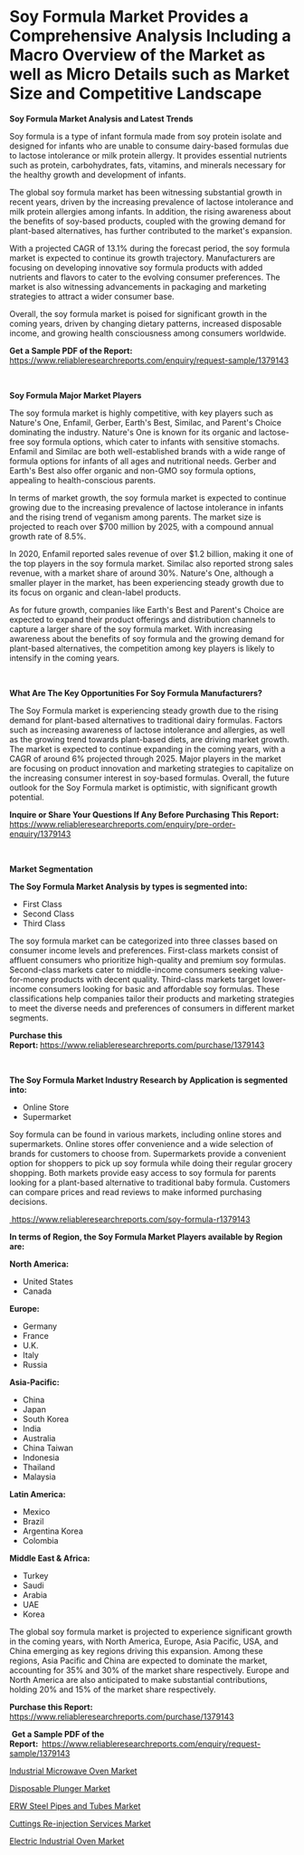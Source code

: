 <p><h1>Soy Formula Market Provides a Comprehensive Analysis Including a Macro Overview of the Market as well as Micro Details such as Market Size and Competitive Landscape</h1></p><p><strong>Soy Formula Market Analysis and Latest Trends</strong></p>
<p><p>Soy formula is a type of infant formula made from soy protein isolate and designed for infants who are unable to consume dairy-based formulas due to lactose intolerance or milk protein allergy. It provides essential nutrients such as protein, carbohydrates, fats, vitamins, and minerals necessary for the healthy growth and development of infants.</p><p>The global soy formula market has been witnessing substantial growth in recent years, driven by the increasing prevalence of lactose intolerance and milk protein allergies among infants. In addition, the rising awareness about the benefits of soy-based products, coupled with the growing demand for plant-based alternatives, has further contributed to the market's expansion.</p><p>With a projected CAGR of 13.1% during the forecast period, the soy formula market is expected to continue its growth trajectory. Manufacturers are focusing on developing innovative soy formula products with added nutrients and flavors to cater to the evolving consumer preferences. The market is also witnessing advancements in packaging and marketing strategies to attract a wider consumer base.</p><p>Overall, the soy formula market is poised for significant growth in the coming years, driven by changing dietary patterns, increased disposable income, and growing health consciousness among consumers worldwide.</p></p>
<p><strong>Get a Sample PDF of the Report:&nbsp;</strong> <a href="https://www.reliableresearchreports.com/enquiry/request-sample/1379143">https://www.reliableresearchreports.com/enquiry/request-sample/1379143</a></p>
<p>&nbsp;</p>
<p><strong>Soy Formula Major Market Players</strong></p>
<p><p>The soy formula market is highly competitive, with key players such as Nature's One, Enfamil, Gerber, Earth's Best, Similac, and Parent's Choice dominating the industry. Nature's One is known for its organic and lactose-free soy formula options, which cater to infants with sensitive stomachs. Enfamil and Similac are both well-established brands with a wide range of formula options for infants of all ages and nutritional needs. Gerber and Earth's Best also offer organic and non-GMO soy formula options, appealing to health-conscious parents.</p><p>In terms of market growth, the soy formula market is expected to continue growing due to the increasing prevalence of lactose intolerance in infants and the rising trend of veganism among parents. The market size is projected to reach over $700 million by 2025, with a compound annual growth rate of 8.5%.</p><p>In 2020, Enfamil reported sales revenue of over $1.2 billion, making it one of the top players in the soy formula market. Similac also reported strong sales revenue, with a market share of around 30%. Nature's One, although a smaller player in the market, has been experiencing steady growth due to its focus on organic and clean-label products.</p><p>As for future growth, companies like Earth's Best and Parent's Choice are expected to expand their product offerings and distribution channels to capture a larger share of the soy formula market. With increasing awareness about the benefits of soy formula and the growing demand for plant-based alternatives, the competition among key players is likely to intensify in the coming years.</p></p>
<p>&nbsp;</p>
<p><strong>What Are The Key Opportunities For Soy Formula Manufacturers?</strong></p>
<p><p>The Soy Formula market is experiencing steady growth due to the rising demand for plant-based alternatives to traditional dairy formulas. Factors such as increasing awareness of lactose intolerance and allergies, as well as the growing trend towards plant-based diets, are driving market growth. The market is expected to continue expanding in the coming years, with a CAGR of around 6% projected through 2025. Major players in the market are focusing on product innovation and marketing strategies to capitalize on the increasing consumer interest in soy-based formulas. Overall, the future outlook for the Soy Formula market is optimistic, with significant growth potential.</p></p>
<p><strong>Inquire or Share Your Questions If Any Before Purchasing This Report:</strong> <a href="https://www.reliableresearchreports.com/enquiry/pre-order-enquiry/1379143">https://www.reliableresearchreports.com/enquiry/pre-order-enquiry/1379143</a></p>
<p>&nbsp;</p>
<p><strong>Market Segmentation</strong></p>
<p><strong>The Soy Formula Market Analysis by types is segmented into:</strong></p>
<p><ul><li>First Class</li><li>Second Class</li><li>Third Class</li></ul></p>
<p><p>The soy formula market can be categorized into three classes based on consumer income levels and preferences. First-class markets consist of affluent consumers who prioritize high-quality and premium soy formulas. Second-class markets cater to middle-income consumers seeking value-for-money products with decent quality. Third-class markets target lower-income consumers looking for basic and affordable soy formulas. These classifications help companies tailor their products and marketing strategies to meet the diverse needs and preferences of consumers in different market segments.</p></p>
<p><strong>Purchase this Report:&nbsp;</strong><a href="https://www.reliableresearchreports.com/purchase/1379143">https://www.reliableresearchreports.com/purchase/1379143</a></p>
<p>&nbsp;</p>
<p><strong>The Soy Formula Market Industry Research by Application is segmented into:</strong></p>
<p><ul><li>Online Store</li><li>Supermarket</li></ul></p>
<p><p>Soy formula can be found in various markets, including online stores and supermarkets. Online stores offer convenience and a wide selection of brands for customers to choose from. Supermarkets provide a convenient option for shoppers to pick up soy formula while doing their regular grocery shopping. Both markets provide easy access to soy formula for parents looking for a plant-based alternative to traditional baby formula. Customers can compare prices and read reviews to make informed purchasing decisions.</p></p>
<p><a href="https://www.reliableresearchreports.com/soy-formula-r1379143">&nbsp;https://www.reliableresearchreports.com/soy-formula-r1379143</a></p>
<p><strong>In terms of Region, the Soy Formula Market Players available by Region are:</strong></p>
<p>
    <p> <strong> North America: </strong>
        <ul>
            <li>United States</li>
            <li>Canada</li>
        </ul>
        </p> 
    <p> <strong> Europe: </strong>
        <ul>
            <li>Germany</li>
            <li>France</li>
            <li>U.K.</li>
            <li>Italy</li>
            <li>Russia</li>
        </ul>
        </p> 
    <p> <strong> Asia-Pacific: </strong>
        <ul>
            <li>China</li>
            <li>Japan</li>
            <li>South Korea</li>
            <li>India</li>
            <li>Australia</li>
            <li>China Taiwan</li>
            <li>Indonesia</li>
            <li>Thailand</li>
            <li>Malaysia</li>
        </ul>
        </p> 
    <p> <strong> Latin America: </strong>
        <ul>
            <li>Mexico</li>
            <li>Brazil</li>
            <li>Argentina Korea</li>
            <li>Colombia</li>
        </ul>
        </p> 
    <p> <strong> Middle East & Africa: </strong>
        <ul>
            <li>Turkey</li>
            <li>Saudi</li>
            <li>Arabia</li>
            <li>UAE</li>
            <li>Korea</li>
        </ul>
    </p>
    </p>
<p><p>The global soy formula market is projected to experience significant growth in the coming years, with North America, Europe, Asia Pacific, USA, and China emerging as key regions driving this expansion. Among these regions, Asia Pacific and China are expected to dominate the market, accounting for 35% and 30% of the market share respectively. Europe and North America are also anticipated to make substantial contributions, holding 20% and 15% of the market share respectively.</p></p>
<p><strong>Purchase this Report: </strong><a href="https://www.reliableresearchreports.com/purchase/1379143">https://www.reliableresearchreports.com/purchase/1379143</a></p>
<p>&nbsp;<strong>Get a Sample PDF of the Report:&nbsp;&nbsp;</strong><a href="https://www.reliableresearchreports.com/enquiry/request-sample/1379143">https://www.reliableresearchreports.com/enquiry/request-sample/1379143</a></p>
<p><strong></strong></p>
<p><p><a href="https://github.com/RoccoManning/Market-Research-Report-List-6/blob/main/industrial-microwave-oven-market.md">Industrial Microwave Oven Market</a></p><p><a href="https://www.linkedin.com/pulse/disposable-plunger-market-global-regional-analysis-focus-region-epo8f">Disposable Plunger Market</a></p><p><a href="https://www.linkedin.com/pulse/insights-erw-steel-pipes-tubes-market-size-which-expanding-88-cagr-odoef">ERW Steel Pipes and Tubes Market</a></p><p><a href="https://medium.com/@susanwest38/comprehensive-analysis-of-the-global-cuttings-re-injection-services-market-growth-trends-market-7e5f51f408ba">Cuttings Re-injection Services Market</a></p><p><a href="https://github.com/ranaacryptoaddmin/Market-Research-Report-List-1/blob/main/electric-industrial-oven-market.md">Electric Industrial Oven Market</a></p></p>